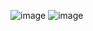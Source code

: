 ![image](https://github.com/Meda9090/Book_01/assets/47236041/e1507624-6822-4ab7-990d-144e70efe0a6)
![image](https://github.com/Meda9090/Book_01/assets/47236041/e1efce74-1302-4ee1-93ca-e45c5c3cb14e)

